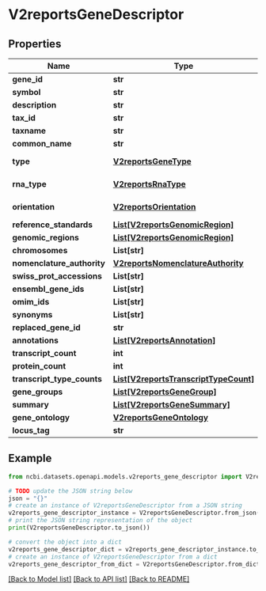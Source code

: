 # V2reportsGeneDescriptor


## Properties

Name | Type | Description | Notes
------------ | ------------- | ------------- | -------------
**gene_id** | **str** |  | [optional] 
**symbol** | **str** |  | [optional] 
**description** | **str** |  | [optional] 
**tax_id** | **str** |  | [optional] 
**taxname** | **str** |  | [optional] 
**common_name** | **str** |  | [optional] 
**type** | [**V2reportsGeneType**](V2reportsGeneType.md) |  | [optional] [default to V2reportsGeneType.UNKNOWN]
**rna_type** | [**V2reportsRnaType**](V2reportsRnaType.md) |  | [optional] [default to V2reportsRnaType.RNA_UNKNOWN]
**orientation** | [**V2reportsOrientation**](V2reportsOrientation.md) |  | [optional] [default to V2reportsOrientation.NONE]
**reference_standards** | [**List[V2reportsGenomicRegion]**](V2reportsGenomicRegion.md) |  | [optional] 
**genomic_regions** | [**List[V2reportsGenomicRegion]**](V2reportsGenomicRegion.md) |  | [optional] 
**chromosomes** | **List[str]** |  | [optional] 
**nomenclature_authority** | [**V2reportsNomenclatureAuthority**](V2reportsNomenclatureAuthority.md) |  | [optional] 
**swiss_prot_accessions** | **List[str]** |  | [optional] 
**ensembl_gene_ids** | **List[str]** |  | [optional] 
**omim_ids** | **List[str]** |  | [optional] 
**synonyms** | **List[str]** |  | [optional] 
**replaced_gene_id** | **str** |  | [optional] 
**annotations** | [**List[V2reportsAnnotation]**](V2reportsAnnotation.md) |  | [optional] 
**transcript_count** | **int** |  | [optional] 
**protein_count** | **int** |  | [optional] 
**transcript_type_counts** | [**List[V2reportsTranscriptTypeCount]**](V2reportsTranscriptTypeCount.md) |  | [optional] 
**gene_groups** | [**List[V2reportsGeneGroup]**](V2reportsGeneGroup.md) |  | [optional] 
**summary** | [**List[V2reportsGeneSummary]**](V2reportsGeneSummary.md) |  | [optional] 
**gene_ontology** | [**V2reportsGeneOntology**](V2reportsGeneOntology.md) |  | [optional] 
**locus_tag** | **str** |  | [optional] 

## Example

```python
from ncbi.datasets.openapi.models.v2reports_gene_descriptor import V2reportsGeneDescriptor

# TODO update the JSON string below
json = "{}"
# create an instance of V2reportsGeneDescriptor from a JSON string
v2reports_gene_descriptor_instance = V2reportsGeneDescriptor.from_json(json)
# print the JSON string representation of the object
print(V2reportsGeneDescriptor.to_json())

# convert the object into a dict
v2reports_gene_descriptor_dict = v2reports_gene_descriptor_instance.to_dict()
# create an instance of V2reportsGeneDescriptor from a dict
v2reports_gene_descriptor_from_dict = V2reportsGeneDescriptor.from_dict(v2reports_gene_descriptor_dict)
```
[[Back to Model list]](../README.md#documentation-for-models) [[Back to API list]](../README.md#documentation-for-api-endpoints) [[Back to README]](../README.md)


